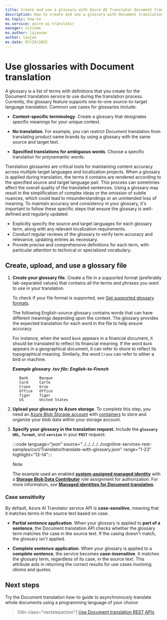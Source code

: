```yaml
---
title: Create and use a glossary with Azure AI Translator Document translation
description: How to create and use a glossary with Document translation.
ms.topic: how-to
ms.service: azure-ai-translator
manager: nitinme
ms.author: lajanuar
author: laujan
ms.date: 07/29/2025
---
```


# Use glossaries with Document translation

A glossary is a list of terms with definitions that you create for the Document translation service to use during the translation process. Currently, the glossary feature supports one-to-one source-to-target language translation. Common use cases for glossaries include:

* **Context-specific terminology**. Create a glossary that designates specific meanings for your unique context.

* **No translation**. For example, you can restrict Document translation from translating product name brands by using a glossary with the same source and target text.

* **Specified translations for ambiguous words**. Choose a specific translation for poly&#8203;semantic words.

Translation glossaries are critical tools for maintaining content accuracy across multiple target languages and localization projects. When a glossary is applied during translation, the terms it contains are rendered according to the specified source and target language pair. This process can sometimes affect the overall quality of the translated sentences. Using a glossary may result in the simplification of complex ideas or the omission of subtle nuances, which could lead to misunderstandings or an unintended loss of meaning. To maintain accuracy and consistency in your glossary, it's important to follow these specific steps that ensure the glossary is well-defined and regularly updated:

*    Explicitly specify the source and target languages for each glossary term, along with any relevant localization requirements.
*    Conduct regular reviews of the glossary to verify term accuracy and relevance, updating entries as necessary.
*    Provide precise and comprehensive definitions for each term, with particular attention to technical or specialized vocabulary.



## Create, upload, and use a glossary file

1. **Create your glossary file.** Create a file in a supported format (preferably tab-separated values) that contains all the terms and phrases you want to use in your translation.

   To check if your file format is supported, *see* [Get supported glossary formats](../reference/get-supported-glossary-formats.md).

    The following English-source glossary contains words that can have different meanings depending upon the context. The glossary provides the expected translation for each word in the file to help ensure accuracy.

   For instance, when the word `Bank` appears in a financial document, it should be translated to reflect its financial meaning. If the word `Bank` appears in a geographical document, it can refer to shore to reflect its topographical meaning. Similarly, the word `Crane` can refer to either a bird or machine.

   ***Example glossary .tsv file: English-to-French***

   ```tsv
      Bank     Banque
      Card     Carte
      Crane    Grue
      Office   Office
      Tiger    Tiger
      US       United States
   ```

1. **Upload your glossary to Azure storage**. To complete this step, you need an [Azure Blob Storage account](https://ms.portal.azure.com/#create/Microsoft.StorageAccount) with [containers](/azure/storage/blobs/storage-quickstart-blobs-portal?branch=main#create-a-container) to store and organize your blob data within your storage account.

1. **Specify your glossary in the translation request.** Include the **`glossary URL`**, **`format`**, and **`version`** in your **`POST`** request:

      :::code language="json" source="../../../../../cognitive-services-rest-samples/curl/Translator/translate-with-glossary.json" range="1-23" highlight="13-14":::

   > [!NOTE]
   > The example used an enabled [**system-assigned managed identity**](create-use-managed-identities.md#enable-a-system-assigned-managed-identity) with a [**Storage Blob Data Contributor**](create-use-managed-identities.md#grant-storage-account-access-for-your-translator-resource) role assignment for authorization. For more information, *see* [**Managed identities for Document translation**](./create-use-managed-identities.md).

### Case sensitivity

By default, Azure AI Translator service API is **case-sensitive**, meaning that it matches terms in the source text based on case.

* **Partial sentence application**. When your glossary is applied to **part of a sentence**, the Document translation API checks whether the glossary term matches the case in the source text. If the casing doesn't match, the glossary isn't applied.

* **Complete sentence application**. When your glossary is applied to a **complete sentence**, the service becomes **case-insensitive**. It matches the glossary term, regardless of its case, in the source text. This attribute aids in returning the correct results for use cases involving idioms and quotes.

## Next steps

Try the Document translation how-to guide to asynchronously translate whole documents using a programming language of your choice:

> [!div class="nextstepaction"]
> [Use Document translation REST APIs](use-rest-api-programmatically.md)
